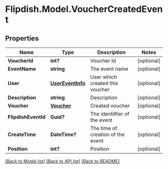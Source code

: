 # Flipdish.Model.VoucherCreatedEvent
## Properties

Name | Type | Description | Notes
------------ | ------------- | ------------- | -------------
**VoucherId** | **int?** | Voucher Id | [optional] 
**EventName** | **string** | The event name | [optional] 
**User** | [**UserEventInfo**](UserEventInfo.md) | User which created this voucher | [optional] 
**Description** | **string** | Description | [optional] 
**Voucher** | [**Voucher**](Voucher.md) | Created voucher | [optional] 
**FlipdishEventId** | **Guid?** | The identitfier of the event | [optional] 
**CreateTime** | **DateTime?** | The time of creation of the event | [optional] 
**Position** | **int?** | Position | [optional] 

[[Back to Model list]](../README.md#documentation-for-models) [[Back to API list]](../README.md#documentation-for-api-endpoints) [[Back to README]](../README.md)

